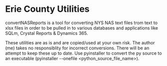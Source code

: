 # Erie County Utilities

convertNASReports is a tool for converting NYS NAS text files trom text to xlsx files in order to be pulled in to various databases and applications like SQLm, Crystal Reports & Dynamics 365.

These utilities are as is and are copied/used at your own risk.  The author (me) takes no responsiblity for incorrect conversions.  There will be an attempt to keep these up to date.  Use pyinstaller to convert the py source to an executable (pyinstaller --onefile <python_source_file_name>).
